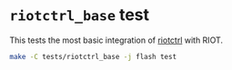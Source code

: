 `riotctrl_base` test
====================

This tests the most basic integration of [riotctrl] with RIOT.

```sh
make -C tests/riotctrl_base -j flash test
```


[riotctrl]: https://github.com/RIOT-OS/riotctrl/
